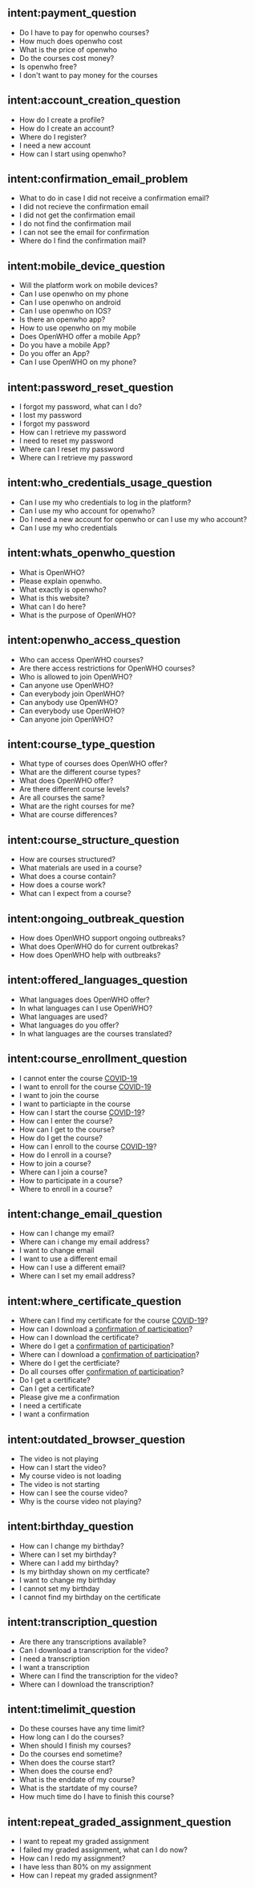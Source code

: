 ## intent:payment_question
- Do I have to pay for openwho courses? 
- How much does openwho cost
- What is the price of openwho
- Do the courses cost money?
- Is openwho free?
- I don't want to pay money for the courses

## intent:account_creation_question
- How do I create a profile? 
- How do I create an account?
- Where do I register?
- I need a new account
- How can I start using openwho?

## intent:confirmation_email_problem
- What to do in case I did not receive a confirmation email? 
- I did not recieve the confirmation email
- I did not get the confirmation email
- I do not find the confirmation mail 
- I can not see the email for confirmation
- Where do I find the confirmation mail?

## intent:mobile_device_question
- Will the platform work on mobile devices?
- Can I use openwho on my phone
- Can I use openwho on android
- Can I use openwho on IOS?
- Is there an openwho app? 
- How to use openwho on my mobile
- Does OpenWHO offer a mobile App? 
- Do you have a mobile App? 
- Do you offer an App? 
- Can I use OpenWHO on my phone? 


## intent:password_reset_question
- I forgot my password, what can I do? 
- I lost my password
- I forgot my password
- How can I retrieve my password
- I need to reset my password
- Where can I reset my password
- Where can I retrieve my password

## intent:who_credentials_usage_question
- Can I use my who credentials to log in the platform? 
- Can I use my who account for openwho? 
- Do I need a new account for openwho or can I use my who account? 
- Can I use my who credentials

## intent:whats_openwho_question
- What is OpenWHO?
- Please explain openwho.
- What exactly is openwho? 
- What is this website? 
- What can I do here? 
- What is the purpose of OpenWHO? 

## intent:openwho_access_question
- Who can access OpenWHO courses?
- Are there access restrictions for OpenWHO courses?
- Who is allowed to join OpenWHO? 
- Can anyone use OpenWHO? 
- Can everybody join OpenWHO? 
- Can anybody use OpenWHO? 
- Can everybody use OpenWHO? 
- Can anyone join OpenWHO? 

## intent:course_type_question
- What type of courses does OpenWHO offer?
- What are the different course types? 
- What does OpenWHO offer? 
- Are there different course levels? 
- Are all courses the same? 
- What are the right courses for me? 
- What are course differences? 

## intent:course_structure_question
- How are courses structured?
- What materials are used in a course?
- What does a course contain? 
- How does a course work? 
- What can I expect from a course? 

## intent:ongoing_outbreak_question
- How does OpenWHO support ongoing outbreaks?
- What does OpenWHO do for current outbrekas?
- How does OpenWHO help with outbreaks? 

## intent:offered_languages_question
- What languages does OpenWHO offer? 
- In what languages can I use OpenWHO? 
- What languages are used? 
- What languages do you offer? 
- In what languages are the courses translated? 

## intent:course_enrollment_question
- I cannot enter the course [COVID-19](course_name)
- I want to enroll for the course [COVID-19](course_name)
- I want to join the course
- I want to particiapte in the course
- How can I start the course [COVID-19](course_name)?
- How can I enter the course?
- How can I get to the course?
- How do I get the course?
- How can I enroll to the course [COVID-19](course_name)?
- How do I enroll in a course?
- How to join a course?
- Where can I join a course?
- How to participate in a course?
- Where to enroll in a course?

## intent:change_email_question
- How can I change my email?
- Where can i change my email address?
- I want to change email
- I want to use a different email
- How can I use a different email?
- Where can I set my email address?

## intent:where_certificate_question
- Where can I find my certificate for the course [COVID-19](course_name)?
- How can I download a [confirmation of participation](certificate_type)?
- How can I download the certificate?
- Where do I get a [confirmation of participation](certificate_type)?
- Where can I download a [confirmation of participation](certificate_type)? 
- Where do I get the certficiate?
- Do all courses offer [confirmation of participation](certificate_type)? 
- Do I get a certificate? 
- Can I get a certificate?
- Please give me a confirmation
- I need a certificate
- I want a confirmation

## intent:outdated_browser_question
- The video is not playing
- How can I start the video?
- My course video is not loading
- The video is not starting
- How can I see the course video?
- Why is the course video not playing?

## intent:birthday_question
- How can I change my birthday?
- Where can I set my birthday?
- Where can I add my birthday?
- Is my birthday shown on my certficate?
- I want to change my birthday
- I cannot set my birthday
- I cannot find my birthday on the certificate

## intent:transcription_question
- Are there any transcriptions available?
- Can I download a transcription for the video?
- I need a transcription
- I want a transcription
- Where can I find the transcription for the video?
- Where can I download the transcription?

## intent:timelimit_question
- Do these courses have any time limit? 
- How long can I do the courses? 
- When should I finish my courses?
- Do the courses end sometime?
- When does the course start?
- When does the course end?
- What is the enddate of my course?
- What is the startdate of my course?
- How much time do I have to finish this course?

## intent:repeat_graded_assignment_question
- I want to repeat my graded assignment
- I failed my graded assignment, what can I do now?
- How can I redo my assignment?
- I have less than 80% on my assignment
- How can I repeat my graded assignment?

<!-- ## intent:where_faq
- Where can I find the FAQS?
-  -->